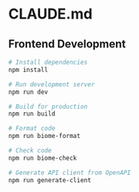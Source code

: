 # CLAUDE.md

## Frontend Development

```bash
# Install dependencies
npm install

# Run development server
npm run dev

# Build for production
npm run build

# Format code
npm run biome-format

# Check code
npm run biome-check

# Generate API client from OpenAPI
npm run generate-client
```
